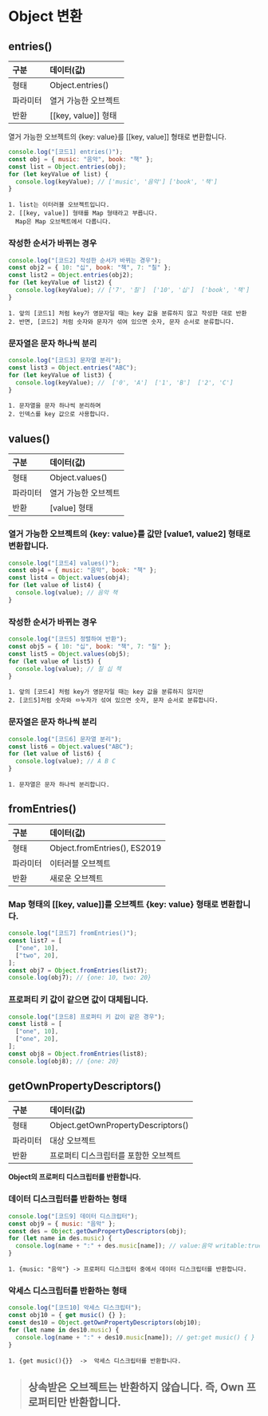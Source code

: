 # Object 변환

## entries()

| 구분     | 데이터(값)           |
| :------- | :------------------- |
| 형태     | Object.entries()     |
| 파라미터 | 열거 가능한 오브젝트 |
| 반환     | [[key, value]] 형태  |

열거 가능한 오브젝트의 {key: value}를 [[key, value]] 형태로 변환합니다.

```js
console.log("[코드1] entries()");
const obj = { music: "음악", book: "책" };
const list = Object.entries(obj);
for (let keyValue of list) {
  console.log(keyValue); // ['music', '음악'] ['book', '책']
}
```

    1. list는 이터러블 오브젝트입니다.
    2. [[key, value]] 형태를 Map 형태라고 부릅니다.
      Map은 Map 오브젝트에서 다룹니다.

### 작성한 순서가 바뀌는 경우

```js
console.log("[코드2] 작성한 순서가 바뀌는 경우");
const obj2 = { 10: "십", book: "책", 7: "칠" };
const list2 = Object.entries(obj2);
for (let keyValue of list2) {
  console.log(keyValue); // ['7', '칠']  ['10', '십']  ['book', '책']
}
```

    1. 앞의 [코드1] 처럼 key가 영문자일 때는 key 값을 분류하지 않고 작성한 대로 반환
    2. 반면, [코드2] 처럼 숫자와 문자가 섞여 있으면 숫자, 문자 순서로 분류합니다.

### 문자열은 문자 하나씩 분리

```js
console.log("[코드3] 문자열 분리");
const list3 = Object.entries("ABC");
for (let keyValue of list3) {
  console.log(keyValue); //  ['0', 'A']  ['1', 'B']  ['2', 'C']
}
```

    1. 문자열을 문자 하나씩 분리하며
    2. 인덱스를 key 값으로 사용합니다.

## values()

| 구분     | 데이터(값)           |
| :------- | :------------------- |
| 형태     | Object.values()      |
| 파라미터 | 열거 가능한 오브젝트 |
| 반환     | [value] 형태         |

### 열거 가능한 오브젝트의 {key: value}를 값만 [value1, value2] 형태로 변환합니다.

```js
console.log("[코드4] values()");
const obj4 = { music: "음악", book: "책" };
const list4 = Object.values(obj4);
for (let value of list4) {
  console.log(value); // 음악 책
}
```

### 작성한 순서가 바뀌는 경우

```js
console.log("[코드5] 정렬하여 반환");
const obj5 = { 10: "십", book: "책", 7: "칠" };
const list5 = Object.values(obj5);
for (let value of list5) {
  console.log(value); // 칠 십 책
}
```

    1. 앞의 [코드4] 처럼 key가 영문자일 때는 key 값을 분류하지 않지만
    2. [코드5]처럼 숫자와 ㅁ누자가 섞여 있으면 숫자, 문자 순서로 분류합니다.

### 문자열은 문자 하나씩 분리

```js
console.log("[코드6] 문자열 분리");
const list6 = Object.values("ABC");
for (let value of list6) {
  console.log(value); // A B C
}
```

    1. 문자열은 문자 하나씩 분리합니다.

## fromEntries()

| 구분     | 데이터(값)                   |
| :------- | :--------------------------- |
| 형태     | Object.fromEntries(), ES2019 |
| 파라미터 | 이터러블 오브젝트            |
| 반환     | 새로운 오브젝트              |

### Map 형태의 [[key, value]]를 오브젝트 {key: value} 형태로 변환합니다.

```js
console.log("[코드7] fromEntries()");
const list7 = [
  ["one", 10],
  ["two", 20],
];
const obj7 = Object.fromEntries(list7);
console.log(obj7); // {one: 10, two: 20}
```

### 프로퍼티 키 값이 같으면 값이 대체됩니다.

```js
console.log("[코드8] 프로퍼티 키 값이 같은 경우");
const list8 = [
  ["one", 10],
  ["one", 20],
];
const obj8 = Object.fromEntries(list8);
console.log(obj8); // {one: 20}
```

## getOwnPropertyDescriptors()

| 구분     | 데이터(값)                            |
| :------- | :------------------------------------ |
| 형태     | Object.getOwnPropertyDescriptors()    |
| 파라미터 | 대상 오브젝트                         |
| 반환     | 프로퍼티 디스크립터를 포함한 오브젝트 |

**Object의 프로퍼티 디스크립터를 반환합니다.**

### 데이터 디스크립터를 반환하는 형태

```js
console.log("[코드9] 데이터 디스크립터");
const obj9 = { music: "음악" };
const des = Object.getOwnPropertyDescriptors(obj);
for (let name in des.music) {
  console.log(name + ":" + des.music[name]); // value:음악 writable:true enumerable:true configurable:true
}
```

    1. {music: "음악"} -> 프로퍼티 디스크립터 중에서 데이터 디스크립터를 반환합니다.

### 악세스 디스크립터를 반환하는 형태

```js
console.log("[코드10] 악세스 디스크립터");
const obj10 = { get music() {} };
const des10 = Object.getOwnPropertyDescriptors(obj10);
for (let name in des10.music) {
  console.log(name + ":" + des10.music[name]); // get:get music() { }  set:undefined enumerable:true configurable:true
}
```

    1. {get music(){}}  ->  악세스 디스크립터를 반환합니다.

> ## 상속받은 오브젝트는 반환하지 않습니다. 즉, Own 프로퍼티만 반환합니다.
